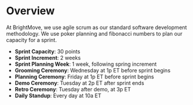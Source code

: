 # Overview

At BrightMove, we use agile scrum as our standard software development methodology.  We use poker planning and fibonacci numbers to plan our capacity for a sprint.

- **Sprint Capacity**: 30 points
- **Sprint Increment**: 2 weeks
- **Sprint Planning Week**: 1 week, following spring increment
- **Grooming Ceremony**: Wednesday at 1p ET before sprint begins
- **Planning Ceremony**: Friday at 1p ET before sprint begins
- **Demo Ceremony**: Tuesday at 2p ET after sprint ends
- **Retro Ceremony**: Tuesday after demo, at 3p ET
- **Daily Standup**: Every day at 10a ET
